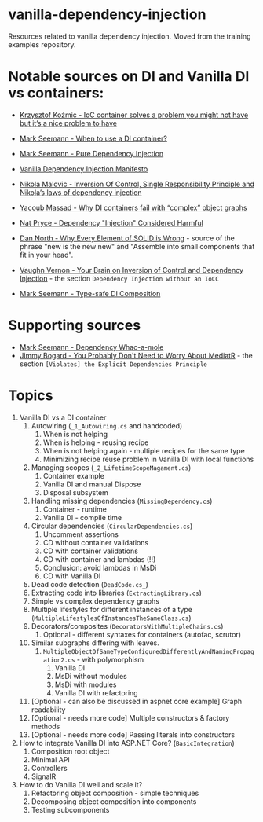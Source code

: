 # vanilla-dependency-injection
Resources related to vanilla dependency injection. Moved from the training examples repository.

# Notable sources on DI and Vanilla DI vs containers:

* [Krzysztof Koźmic - IoC container solves a problem you might not have but it’s a nice problem to have](https://kozmic.net/2012/10/23/ioc-container-solves-a-problem-you-might-not-have-but-its-a-nice-problem-to-have/)

* [Mark Seemann - When to use a DI container?](https://blog.ploeh.dk/2012/11/06/WhentouseaDIContainer/)
* [Mark Seemann - Pure Dependency Injection](https://blog.ploeh.dk/2014/06/10/pure-di/)
* [Vanilla Dependency Injection Manifesto](https://github.com/vanilla-manifesto/vanilla-di-manifesto)
* [Nikola Malovic - Inversion Of Control, Single Responsibility Principle and Nikola’s laws of dependency injection](https://vuscode.wordpress.com/2009/10/16/inversion-of-control-single-responsibility-principle-and-nikola-s-laws-of-dependency-injection/)
* [Yacoub Massad - Why DI containers fail with “complex” object graphs]( https://criticalsoftwareblog.com/2015/08/23/why-di-containers-fail-with-complex-object-graphs/)
* [Nat Pryce - Dependency "Injection" Considered Harmful](http://www.natpryce.com/articles/000783.html)
* [Dan North - Why Every Element of SOLID is Wrong](https://speakerdeck.com/tastapod/why-every-element-of-solid-is-wrong) - source of the phrase "new is the new new" and "Assemble into small components that fit in your head".
* [Vaughn Vernon - 
Your Brain on Inversion of Control and Dependency Injection](https://kalele.io/your-brain-on-inversion-of-control-and-dependency-injection/) - the section `Dependency Injection without an IoCC`

* [Mark Seemann - Type-safe DI Composition](https://blog.ploeh.dk/2022/01/10/type-safe-di-composition/)

# Supporting sources

* [Mark Seemann - Dependency Whac-a-mole](https://blog.ploeh.dk/2023/10/02/dependency-whac-a-mole/)
* [Jimmy Bogard - You Probably Don't Need to Worry About MediatR](https://www.jimmybogard.com/you-probably-dont-need-to-worry-about-mediatr/) - the section `[Violates] the Explicit Dependencies Principle`


# Topics

1. Vanilla DI vs a DI container
    1. Autowiring (`_1_Autowiring.cs` and handcoded)
        1. When is not helping
        1. When is helping - reusing recipe
        1. When is not helping again - multiple recipes for the same type
        1. Minimizing recipe reuse problem in Vanilla DI with local functions
    1. Managing scopes (`_2_LifetimeScopeMagament.cs`)
        1. Container example
        1. Vanilla DI and manual Dispose
        1. Disposal subsystem
    1. Handling missing dependencies (`MissingDependency.cs`)
        1. Container - runtime
        1. Vanilla DI - compile time
    1. Circular dependencies (`CircularDependencies.cs`)
        1. Uncomment assertions
        1. CD without container validations
        1. CD with container validations
        1. CD with container and lambdas (!!)
        1. Conclusion: avoid lambdas in MsDi
        1. CD with Vanilla DI
    1. Dead code detection (`DeadCode.cs_`)
    1. Extracting code into libraries (`ExtractingLibrary.cs`)
    1. Simple vs complex dependency graphs
    1. Multiple lifestyles for different instances of a type (`MultipleLifestylesOfInstancesTheSameClass.cs`)
    1. Decorators/composites (`DecoratorsWithMultipleChains.cs`)
        1. Optional - different syntaxes for containers (autofac, scrutor)
    1. Similar subgraphs differing with leaves.
        1. `MultipleObjectOfSameTypeConfiguredDifferentlyAndNamingPropagation2.cs` - with polymorphism
            1. Vanilla DI
            1. MsDi without modules
            1. MsDi with modules
            1. Vanilla DI with refactoring
    1. [Optional - can also be discussed in aspnet core example] Graph readability
    1. [Optional - needs more code] Multiple constructors & factory methods
    1. [Optional - needs more code] Passing literals into constructors
1. How to integrate Vanilla DI into ASP.NET Core? (`BasicIntegration`)
    1. Composition root object
    1. Minimal API
    1. Controllers
    1. SignalR
1. How to do Vanilla DI well and scale it?
    1. Refactoring object composition - simple techniques
    1. Decomposing object composition into components
    1. Testing subcomponents
